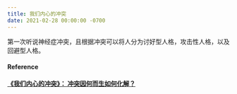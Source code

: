 ```yaml
---
title: 我们内心的冲突
date: 2021-02-28 00:00:00 -0700
---  
```


第一次听说神经症冲突，且根据冲突可以将人分为讨好型人格，攻击性人格，以及回避型人格。


#### Reference  
[**《我们内心的冲突》： 冲突因何而生如何化解？**](https://www.youtube.com/watch?v=yLsEzy3CUq8)